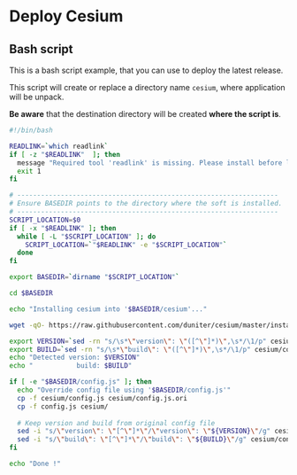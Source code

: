 
# Deploy Cesium

## Bash script
 
This is a bash script example, that you can use to deploy the latest release.
  
This script will create or replace a directory name `cesium`, where application will be unpack.
 
**Be aware** that the destination directory will be created **where the script is**.

```bash
#!/bin/bash

READLINK=`which readlink`
if [ -z "$READLINK"  ]; then
  message "Required tool 'readlink' is missing. Please install before launch \"$0\" file."
  exit 1
fi

# ------------------------------------------------------------------
# Ensure BASEDIR points to the directory where the soft is installed.
# ------------------------------------------------------------------
SCRIPT_LOCATION=$0
if [ -x "$READLINK" ]; then
  while [ -L "$SCRIPT_LOCATION" ]; do
    SCRIPT_LOCATION=`"$READLINK" -e "$SCRIPT_LOCATION"`
  done
fi

export BASEDIR=`dirname "$SCRIPT_LOCATION"`

cd $BASEDIR

echo "Installing cesium into '$BASEDIR/cesium'..."

wget -qO- https://raw.githubusercontent.com/duniter/cesium/master/install.sh | bash

export VERSION=`sed -rn "s/\s*\"version\": \"([^\"]*)\",\s*/\1/p" cesium/config.js`
export BUILD=`sed -rn "s/\s*\"build\": \"([^\"]*)\",\s*/\1/p" cesium/config.js`
echo "Detected version: $VERSION"
echo "           build: $BUILD"

if [ -e "$BASEDIR/config.js" ]; then
  echo "Override config file using '$BASEDIR/config.js'"
  cp -f cesium/config.js cesium/config.js.ori
  cp -f config.js cesium/
  
  # Keep version and build from original config file
  sed -i "s/\"version\": \"[^\"]*\"/\"version\": \"${VERSION}\"/g" cesium/config.js
  sed -i "s/\"build\": \"[^\"]*\"/\"build\": \"${BUILD}\"/g" cesium/config.js
fi

echo "Done !"
```